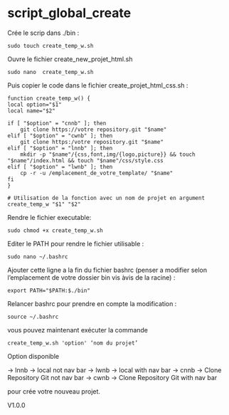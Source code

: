 # script_global_create

Crée le scrip dans ./bin :

	sudo touch create_temp_w.sh 

Ouvre le fichier create_new_projet_html.sh

	sudo nano  create_temp_w.sh 

Puis copier le code dans le fichier create_projet_html_css.sh :

    function create_temp_w() {
    local option="$1"
    local name="$2"

    if [ "$option" = "cnnb" ]; then
        git clone https://votre repository.git "$name"
    elif [ "$option" = "cwnb" ]; then
        git clone https:/votre repository.git "$name"
    elif [ "$option" = "lnnb" ]; then
        mkdir -p "$name"/{css,font,img/{logo,picture}} && touch "$name"/index.html && touch "$name"/css/style.css
    elif [ "$option" = "lwnb" ]; then
        cp -r -u /emplacement_de_votre_template/ "$name"
    fi
    }
	
    # Utilisation de la fonction avec un nom de projet en argument
    create_temp_w "$1" "$2"

Rendre le fichier executable:

	sudo chmod +x create_temp_w.sh

Editer le PATH pour rendre le fichier utilisable :
	
	sudo nano ~/.bashrc

Ajouter cette ligne a la fin du fichier bashrc (penser a modifier selon l’emplacement de votre dossier bin vis àvis de la racine) :

	export PATH="$PATH:$./bin"

Relancer bashrc pour prendre en compte la modification :

	source ~/.bashrc


vous pouvez maintenant exécuter la commande 

	create_temp_w.sh 'option' ‘nom du projet’
 
Option disponible 

-> lnnb -> local not nav bar
-> lwnb -> local with nav bar
-> cnnb -> Clone Repository Git not nav bar
-> cwnb -> Clone Repository Git with nav bar

pour crée votre nouveau projet.

V1.0.0

